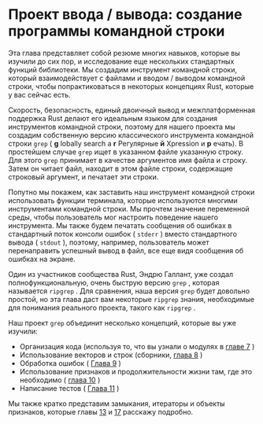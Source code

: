 # Проект ввода / вывода: создание программы командной строки

Эта глава представляет собой резюме многих навыков, которые вы изучили до сих пор, и исследование еще нескольких стандартных функций библиотеки. Мы создадим инструмент командной строки, который взаимодействует с файлами и вводом / выводом командной строки, чтобы попрактиковаться в некоторых концепциях Rust, которые у вас сейчас есть.

Скорость, безопасность, единый двоичный вывод и межплатформенная поддержка Rust делают его идеальным языком для создания инструментов командной строки, поэтому для нашего проекта мы создадим собственную версию классического инструмента командной строки `grep` ( **g** lobally search a **r** Регулярные **й** Xpression и **р** ечать). В простейшем случае `grep` ищет в указанном файле указанную строку. Для этого `grep` принимает в качестве аргументов имя файла и строку. Затем он читает файл, находит в этом файле строки, содержащие строковый аргумент, и печатает эти строки.

Попутно мы покажем, как заставить наш инструмент командной строки использовать функции терминала, которые используются многими инструментами командной строки. Мы прочтем значение переменной среды, чтобы пользователь мог настроить поведение нашего инструмента. Мы также будем печатать сообщения об ошибках в стандартный поток консоли ошибок ( `stderr` ) вместо стандартного вывода ( `stdout` ), поэтому, например, пользователь может перенаправить успешный вывод в файл, все еще видя сообщения об ошибках на экране.

Один из участников сообщества Rust, Эндрю Галлант, уже создал полнофункциональную, очень быструю версию `grep` , которая называется `ripgrep` . Для сравнения, наша версия `grep` будет довольно простой, но эта глава даст вам некоторые `ripgrep` знания, необходимые для понимания реального проекта, такого как `ripgrep` .

Наш проект `grep` объединит несколько концепций, которые вы уже изучили:

- Организация кода (используя то, что вы узнали о модулях в [главе 7] <!-- игнорировать --> )
- Использование векторов и строк (сборники, [глава 8] <!-- игнорировать --> )
- Обработка ошибок ( [Глава 9] <!-- игнорировать --> )
- Использование признаков и продолжительности жизни там, где это необходимо ( [глава 10] <!-- игнорировать --> )
- Написание тестов ( [Глава 11] <!-- игнорировать --> )

Мы также кратко представим замыкания, итераторы и объекты признаков, которые главы [13] <!-- игнорировать --> и [17] <!-- игнорировать --> расскажу подробно.


[главе 7]: ch07-00-managing-growing-projects-with-packages-crates-and-modules.html
[глава 8]: ch08-00-common-collections.html
[Глава 9]: ch09-00-error-handling.html
[глава 10]: ch10-00-generics.html
[Глава 11]: ch11-00-testing.html
[13]: ch13-00-functional-features.html
[17]: ch17-00-oop.html